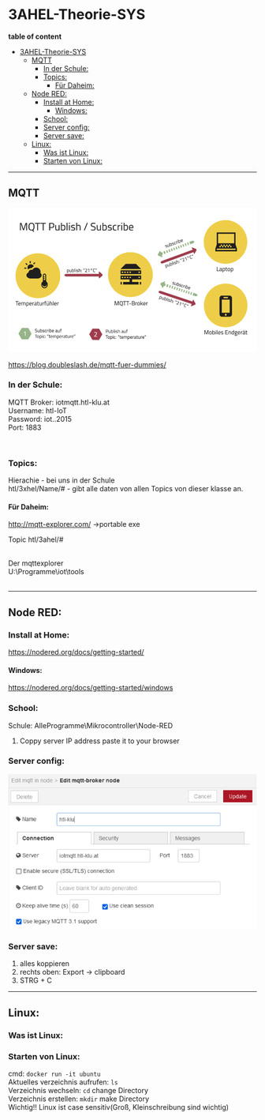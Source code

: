 # 3AHEL-Theorie-SYS

**table of content**
- [3AHEL-Theorie-SYS](#3ahel-theorie-sys)
  - [MQTT](#mqtt)
    - [In der Schule:](#in-der-schule)
    - [Topics:](#topics)
      - [Für Daheim:](#für-daheim)
  - [Node RED:](#node-red)
    - [Install at Home:](#install-at-home)
      - [Windows:](#windows)
    - [School:](#school)
    - [Server config:](#server-config)
    - [Server save:](#server-save)
  - [Linux:](#linux)
    - [Was ist Linux:](#was-ist-linux)
    - [Starten von Linux:](#starten-von-linux)
___
## MQTT
![imgMQTT](img/csm_mqtt.png)

https://blog.doubleslash.de/mqtt-fuer-dummies/

### In der Schule:
MQTT Broker: iotmqtt.htl-klu.at<br>
Username: htl-IoT<br>
Password: iot..2015<br>
Port: 1883<br>

<br>

### Topics: 
Hierachie - bei uns in der Schule <br>
htl/3xhel/Name/# - gibt alle daten von allen Topics von dieser klasse an.<br>

#### Für Daheim: 
http://mqtt-explorer.com/ ->portable exe
<br>

Topic htl/3ahel/#

<br>
Der mqttexplorer<br>
U:\Programme\iot\tools
<br>
<br>

___
## Node RED: 
### Install at Home:
  https://nodered.org/docs/getting-started/
  #### Windows:
  https://nodered.org/docs/getting-started/windows

### School:
Schule: AlleProgramme\Mikrocontroller\Node-RED<br>
1. Coppy server IP address paste it to your browser

### Server config:
![imgNodeRedConfig](img/node-red-config-server.PNG)

### Server save:
1. alles koppieren
2. rechts oben: Export -> clipboard
3. STRG + C

___
## Linux:
### Was ist Linux:
### Starten von Linux:
cmd: `docker run -it ubuntu`  <br>
Aktuelles verzeichnis aufrufen: `ls` <br>
Verzeichnis wechseln: `cd` change Directory<br>
Verzeichnis erstellen: `mkdir` make Directory <br>
Wichtig!! Linux ist case sensitiv(Groß, Kleinschreibung sind wichtig) <br>
